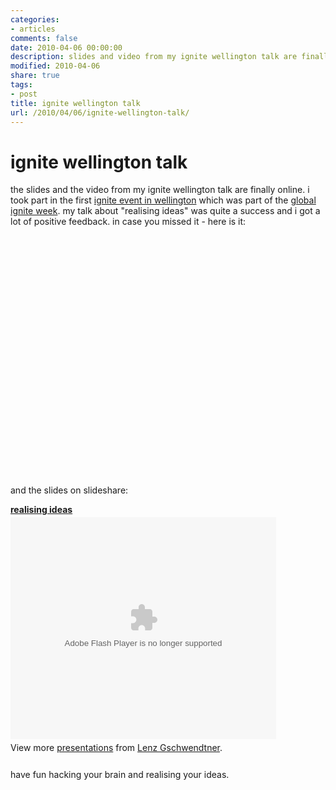 ```yaml
---
categories:
- articles
comments: false
date: 2010-04-06 00:00:00
description: slides and video from my ignite wellington talk are finally online
modified: 2010-04-06
share: true
tags:
- post
title: ignite wellington talk
url: /2010/04/06/ignite-wellington-talk/
---
```


ignite wellington talk
======================

the slides and the video from my ignite wellington talk are finally
online.  i took part in the first [ignite event in wellington][1] which
was part of the [global ignite week][2]. my talk about "realising ideas"
was quite a success and i got a lot of positive feedback. in case you
missed it - here is it:

<object width="640" height="385"><param name="movie"
value="http://www.youtube.com/v/MkUZ0yW6rFA&hl=en_GB&fs=1&"></param><param
name="allowFullScreen" value="true"></param><param
name="allowscriptaccess" value="always"></param><embed
src="http://www.youtube.com/v/MkUZ0yW6rFA&hl=en_GB&fs=1&"
type="application/x-shockwave-flash" allowscriptaccess="always"
allowfullscreen="true" width="640" height="385"></embed></object>

and the slides on slideshare:

<div style="width:425px" id="__ss_3319656"><strong
style="display:block;margin:12px 0 4px"><a
href="http://www.slideshare.net/norbu09/realising-ideas"
title="realising ideas">realising ideas</a></strong><object width="425"
height="355"><param name="movie"
value="http://static.slidesharecdn.com/swf/ssplayer2.swf?doc=ignite1-3-lenzgschwendtner-100302145154-phpapp02&stripped_title=realising-ideas"
/><param name="allowFullScreen" value="true"/><param
name="allowScriptAccess" value="always"/><embed
src="http://static.slidesharecdn.com/swf/ssplayer2.swf?doc=ignite1-3-lenzgschwendtner-100302145154-phpapp02&stripped_title=realising-ideas"
type="application/x-shockwave-flash" allowscriptaccess="always"
allowfullscreen="true" width="425" height="355"></embed></object><div
style="padding:5px 0 12px">View more <a
href="http://www.slideshare.net/">presentations</a> from <a
href="http://www.slideshare.net/norbu09">Lenz
Gschwendtner</a>.</div></div>

have fun hacking your brain and realising your ideas.

[1]: http://www.ignitewellington.co.nz/
[2]: http://radar.oreilly.com/2010/02/global-ignite-week-starts-mond.html
